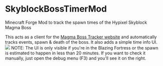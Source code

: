 # SkyblockBossTimerMod
Minecraft Forge Mod to track the spawn times of the Hypixel Skyblock Magma Boss


This acts as a client for the [Magma Boss Tracker website](https://hypixel.inventivetalent.org/skyblock-magma-timer/) and automatically tracks events, spawn & death of the boss.
It also adds a simple time info UI.
![](https://yeleha.co/2TwDnEX)
NOTE: The UI is only visible if you're in the Blazing Fortress or the spawn is estimated to happen in less than 20 minutes.
If you want to check it manually, just open the debug menu (F3) and you'll see it on the right.
